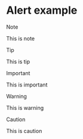 # Alert example
> [!NOTE]  
> This is note
  
> [!TIP]  
> This is tip
  
> [!IMPORTANT]  
> This is important
  
> [!WARNING]  
> This is warning
  
> [!CAUTION]  
> This is caution
  